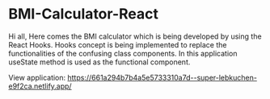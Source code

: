 # BMI-Calculator-React
Hi all,
Here comes the BMI calculator which is being developed by using the React Hooks.
Hooks concept is being implemented to replace the functionalities of the confusing class components.
In this application useState method is used as the functional component.

View application:
https://661a294b7b4a5e5733310a7d--super-lebkuchen-e9f2ca.netlify.app/
